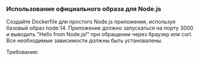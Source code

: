 
### Использование официального образа для Node.js

Создайте Dockerfile для простого Node.js приложения, используя базовый образ node:14. Приложение должно запускаться на порту 3000 и выводить "Hello from Node.js!" при обращении через браузер или curl. Все необходимые зависимости должны быть установалены.

Требования:
